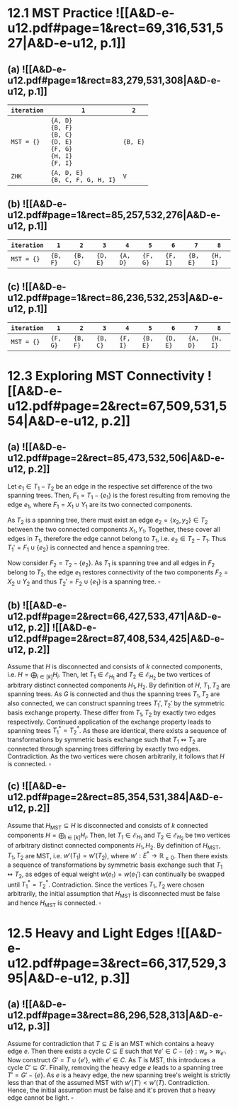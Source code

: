 

# 12.1        MST Practice ![[A&D-e-u12.pdf#page=1&rect=69,316,531,527|A&D-e-u12, p.1]]

## (a) ![[A&D-e-u12.pdf#page=1&rect=83,279,531,308|A&D-e-u12, p.1]]

| `iteration` | `1`                                                                              | `2`          |
| ----------- | -------------------------------------------------------------------------------- | ------------ |
| `MST = {}`  | `{A, D}`<br>`{B, F}`<br>`{B, C}`<br>`{D, E}`<br>`{F, G}`<br>`{H, I}`<br>`{F, I}` | `{B, E}`<br> |
| `ZHK`       | `{A, D, E}`<br>`{B, C, F, G, H, I}`                                              | `V`          |

## (b) ![[A&D-e-u12.pdf#page=1&rect=85,257,532,276|A&D-e-u12, p.1]]

| `iteration` | `1`      | `2`      | `3`      | `4`      | `5`      | `6`      | `7`      | `8`      |
| ----------- | -------- | -------- | -------- | -------- | -------- | -------- | -------- | -------- |
| `MST = {}`  | `{B, F}` | `{B, C}` | `{D, E}` | `{A, D}` | `{F, G}` | `{F, I}` | `{B, E}` | `{H, I}` |

## (c) ![[A&D-e-u12.pdf#page=1&rect=86,236,532,253|A&D-e-u12, p.1]]

| `iteration` | `1`      | `2`      | `3`      | `4`      | `5`      | `6`      | `7`      | `8`      |
| ----------- | -------- | -------- | -------- | -------- | -------- | -------- | -------- | -------- |
| `MST = {}`  | `{F, G}` | `{B, F}` | `{B, C}` | `{F, I}` | `{B, E}` | `{D, E}` | `{A, D}` | `{H, I}` |

<div class="page-break" style="page-break-before: always;"></div>

# 12.3        Exploring MST Connectivity ![[A&D-e-u12.pdf#page=2&rect=67,509,531,554|A&D-e-u12, p.2]]

## (a) ![[A&D-e-u12.pdf#page=2&rect=85,473,532,506|A&D-e-u12, p.2]]

Let $e_{1} \in T_{1} - T_{2}$ be an edge in the respective set difference of the two spanning trees. Then, $F_{1} = T_{1} - \{ e_{1} \}$ is the forest resulting from removing the edge $e_{1}$, where $F_{1}  = X_{1} \cup Y_{1}$ are its two connected components.

As $T_{2}$ is a spanning tree, there must exist an edge $e_{2} = \{ x_{2}, y_{2} \} \in T_{2}$ between the two connected components $X_{1}, Y_{1}$. Together, these cover all edges in $T_{1}$, therefore the edge cannot belong to $T_{1}$, i.e. $e_{2} \in T_{2} - T_{1}$. Thus $T_{1}' = F_{1} \cup \{ e_{2} \}$ is connected and hence a spanning tree.

Now consider $F_{2} = T_{2} - \{ e_{2} \}$. As $T_{1}$ is spanning tree and all edges in $F_{2}$ belong to $T_{2}$, the edge $e_{1}$ restores connectivity of the two components $F_{2} = X_{2} \cup Y_{2}$ and thus $T_{2}' = F_{2} \cup \{ e_{1} \}$ is a spanning tree.
$\square$

## (b) ![[A&D-e-u12.pdf#page=2&rect=66,427,533,471|A&D-e-u12, p.2]] ![[A&D-e-u12.pdf#page=2&rect=87,408,534,425|A&D-e-u12, p.2]]

Assume that $H$ is disconnected and consists of $k$ connected components, i.e. $H = \bigoplus_{i \in [k]} H_{i}$. Then, let $T_{1} \in \mathcal{E}_{H_{1}}$ and $T_{2} \in \mathcal{E}_{H_{2}}$ be two vertices of arbitrary distinct connected components $H_{1}, H_{2}$. By definition of $H$, $T_{1}, T_{2}$ are spanning trees. As $G$ is connected and thus the spanning trees $T_{1}, T_{2}$ are also connected, we can construct spanning trees $T_{1}', T_{2}'$ by the symmetric basis exchange property. These differ from $T_{1}, T_{2}$ by exactly two edges respectively. Continued application of the exchange property leads to spanning trees $T_{1}^{*} = T_{2}^{*}$. As these are identical, there exists a sequence of transformations by symmetric basis exchange such that $T_{1} \leftrightsquigarrow T_{2}$ are connected through spanning trees differing by exactly two edges. Contradiction. As the two vertices were chosen arbitrarily, it follows that $H$ is connected.
$\square$

## (c) ![[A&D-e-u12.pdf#page=2&rect=85,354,531,384|A&D-e-u12, p.2]]

Assume that $H_{\mathrm{MST}} \subseteq H$ is disconnected and consists of $k$ connected components $H = \bigoplus_{i \in [k]} H_{i}$. Then, let $T_{1} \in \mathcal{E}_{H_{1}}$ and $T_{2} \in \mathcal{E}_{H_{2}}$ be two vertices of arbitrary distinct connected components $H_{1}, H_{2}$. By definition of $H_{\mathrm{MST}}$, $T_{1}, T_{2}$ are MST, i.e. $w'(T_{1}) = w'(T_{2})$, where $w' : E^{*} \to \mathbb{R}_{\geq 0}$. Then there exists a sequence of transformations by symmetric basis exchange such that $T_{1} \leftrightsquigarrow T_{2}$, as edges of equal weight $w(e_{1}) = w(e_{1}')$ can continually be swapped until $T_{1}^{*} = T_{2}^{*}$. Contradiction. Since the vertices $T_{1}, T_{2}$ were chosen arbitrarily, the initial assumption that $H_{\mathrm{MST}}$ is disconnected must be false and hence $H_{\mathrm{MST}}$ is connected.
$\square$

<div class="page-break" style="page-break-before: always;"></div>

# 12.5        Heavy and Light Edges ![[A&D-e-u12.pdf#page=3&rect=66,317,529,395|A&D-e-u12, p.3]]

## (a) ![[A&D-e-u12.pdf#page=3&rect=86,296,528,313|A&D-e-u12, p.3]]

Assume for contradiction that $T \subseteq E$ is an MST which contains a heavy edge $e$. Then there exists a cycle $C \subseteq E$ such that $\forall e' \in C - \{ e \} : w_{e} > w_{e'}$. Now construct $G' = T \cup \{ e' \}$, with $e' \in C$. As $T$ is MST, this introduces a cycle $C' \subseteq G'$. Finally, removing the heavy edge $e$ leads to a spanning tree $T' = G' - \{ e \}$. As $e$ is a heavy edge, the new spanning tree's weight is strictly less than that of the assumed MST with $w'(T') < w'(T)$. Contradiction. Hence, the initial assumption must be false and it's proven that a heavy edge cannot be light.
$\square$
